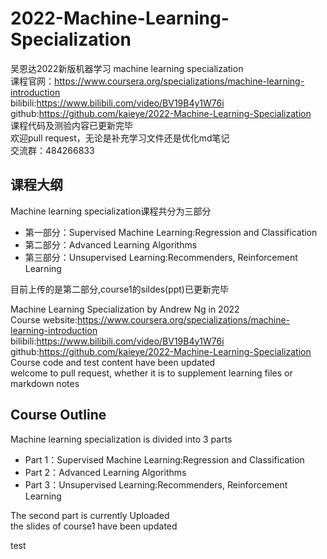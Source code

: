 # 2022-Machine-Learning-Specialization


吴恩达2022新版机器学习 machine learning specialization  
课程官网：https://www.coursera.org/specializations/machine-learning-introduction  
bilibili:https://www.bilibili.com/video/BV19B4y1W76i  
github:https://github.com/kaieye/2022-Machine-Learning-Specialization  
课程代码及测验内容已更新完毕  
欢迎pull request，无论是补充学习文件还是优化md笔记  
交流群：484266833
## 课程大纲
Machine learning specialization课程共分为三部分  
- 第一部分：Supervised Machine Learning:Regression and Classification  
- 第二部分：Advanced Learning Algorithms  
- 第三部分：Unsupervised Learning:Recommenders, Reinforcement Learning   

目前上传的是第二部分,course1的sildes(ppt)已更新完毕

Machine Learning Specialization by Andrew Ng in 2022  
Course website:https://www.coursera.org/specializations/machine-learning-introduction    
bilibili:https://www.bilibili.com/video/BV19B4y1W76i    
github:https://github.com/kaieye/2022-Machine-Learning-Specialization  
Course code and test content have been updated  
welcome to pull request, whether it is to supplement learning files or markdown notes
## Course Outline
Machine learning specialization is divided into 3 parts 
- Part 1：Supervised Machine Learning:Regression and Classification  
- Part 2：Advanced Learning Algorithms  
- Part 3：Unsupervised Learning:Recommenders, Reinforcement Learning 

The second part is currently Uploaded  
the slides of course1 have been updated



  

test
